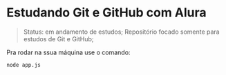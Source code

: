 <h1>Estudando Git e GitHub com Alura</h1>

>Status: em andamento de estudos;
>Repositório focado somente para estudos de Git e GitHub;

Pra rodar na ssua máquina use o comando:
```
node app.js
```
